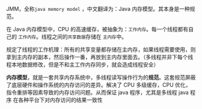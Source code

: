 JMM，全称`java memory model` ，中文翻译为：Java 内存模型。其本身是一种规范。

在 Java 内存模型中，CPU 的高速缓存，被抽象为：`工作内存`。每一个线程都有自己的 `工作内存`。线程之间的`共享数据`存储在 `主内存`中。

规定了线程的工作机理：所有的共享变量都存储在主内存，如果线程需要使用，则拿到主内存的副本，然后操作一番，再放到主内存里面去。（多线程并非下每个线程本地数据修改，但是不和主工作内存同步，就会造成线程安全）

**内存模型**，就是一套共享内存系统中，多线程读写操作行为的**规范**。这套规范屏蔽了底层硬件和操作系统的内存访问的差异。解决了 CPU 多级缓存，CPU 优化，指令重排等因素导致的内存访问问题。从而保证 java 程序，尤其是多线程 java 程序 在各种平台下对内存访问的结果一致性



